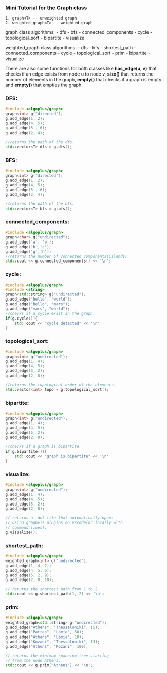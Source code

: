 ### Mini Tutorial for the Graph class

    1. graph<T> -- unweighted graph
    2. weighted_graph<T> -- weighted graph
graph class algorithms:
    - dfs
    - bfs
    - connected_components
    - cycle
    - topological_sort
    - bipartite
    - visualize

weighted_graph class algorithms:
    - dfs
    - bfs
    - shortest_path
    - connected_components
    - cycle
    - topological_sort
    - prim
    - bipartite
    - visualize

There are also some functions for both classes like **has_edge(u, v)** that checks if an edge exists from node u to node v, **size()** that returns the number of elements in the graph, **empty()** that checks if a graph is empty and **empty()** that empties the graph.
### **DFS**:
```cpp
#include <algoplus/graph>
graph<int> g("directed");
g.add_edge(1, 2);
g.add_edge(4, 5);
g.add_edge(5 , 6);
g.add_edge(2, 4);

//returns the path of the dfs.
std::vector<T> dfs = g.dfs();
```

### **BFS**:
```cpp
#include <algoplus/graph>
graph<int> g("directed");
g.add_edge(1, 2);
g.add_edge(4, 5);
g.add_edge(5 , 6);
g.add_edge(2, 4);

//returns the path of the bfs.
std::vector<T> bfs = g.bfs();
```


### **connected_components**:
```cpp
#include <algoplus/graph>
graph<char> g("undirected");
g.add_edge('a', 'b');
g.add_edge('b','c');
g.add_edge('g','h');
//returns the number of connected components(islands)
std::cout << g.connected_components() << '\n';
```

### **cycle**:
```cpp
#include <algoplus/graph>
#include <string>
graph<std::string> g("undirected");
g.add_edge("hello", "world");
g.add_edge("hello", "mars");
g.add_edge("mars", "world"); 
//checks if a cycle exist in the graph.
if(g.cycle()){
    std::cout << "cycle detected" << '\n'
}
```

### **topological_sort**:
```cpp
#include <algoplus/graph>
graph<int> g("undirected");
g.add_edge(1, 4);
g.add_edge(4, 5);
g.add_edge(5, 2);
g.add_edge(2, 8);

//returns the topological order of the elements.
std::vector<int> topo = g.topological_sort();
```
### **bipartite**:
```cpp
#include <algoplus/graph>
graph<int> g("undirected");
g.add_edge(1, 4);
g.add_edge(4, 5);
g.add_edge(5, 2);
g.add_edge(2, 8);

//checks if a graph is bipartite.
if(g.bipartite()){
    std::cout << "graph is bipartite" << '\n'
}
```

### **visualize**:
```cpp
#include <algoplus/graph>
graph<int> g("undirected");
g.add_edge(1, 4);
g.add_edge(4, 5);
g.add_edge(5, 2);
g.add_edge(2, 8);

// returns a .dot file that automatically opens
// using graphviz plugins on vscode(or locally with 
// command lines).
g.visualize();
```

### **shortest_path**:
```cpp
#include <algoplus/graph>
weighted_graph<int> g("undirected");
g.add_edge(1, 4, 2);
g.add_edge(4, 5, 6);
g.add_edge(5, 2, 9);
g.add_edge(2, 8, 10);

// returns the shortest path from 1 to 2.
std::cout << g.shortest_path(1, 2) << '\n';
```

### **prim**:
```cpp
#include <algoplus/graph>
weighted_graph<std::string> g("undirected");
g.add_edge("Athens", "Thessaloniki", 15);
g.add_edge("Patras", "Lamia", 50);
g.add_edge("Athens", "Lamia", 10);
g.add_edge("Kozani", "Thessaloniki", 13);
g.add_edge("Athens", "Kozani", 100);

// returns the minimum spanning tree starting 
// from the node Athens.
std::cout << g.prim("Athens") << '\n';
```

